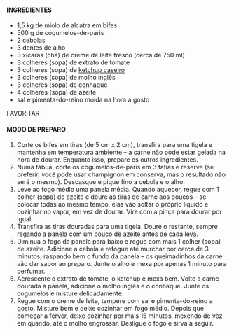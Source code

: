 #### INGREDIENTES

- 1,5 kg de miolo de alcatra em bifes
- 500 g de cogumelos-de-paris
- 2 cebolas
- 3 dentes de alho
- 3 xícaras (chá) de creme de leite fresco (cerca de 750 ml)
- 3 colheres (sopa) de extrato de tomate
- 3 colheres (sopa) de [ketchup caseiro](https://www.panelinha.com.br/receita/Ketchup-caseiro)
- 3 colheres (sopa) de molho inglês
- 3 colheres (sopa) de conhaque
- 4 colheres (sopa) de azeite
- sal e pimenta-do-reino moída na hora a gosto

FAVORITAR

#### MODO DE PREPARO

1. Corte os bifes em tiras (de 5 cm x 2 cm), transfira para uma tigela e mantenha em temperatura ambiente – a carne não pode estar gelada na hora de dourar. Enquanto isso, prepare os outros ingredientes. 
2. Numa tábua, corte os cogumelos-de-paris em 3 fatias e reserve (se preferir, você pode usar champignon em conserva, mas o resultado não será o mesmo). Descasque e pique fino a cebola e o alho. 
3. Leve ao fogo médio uma panela média. Quando aquecer, regue com 1 colher (sopa) de azeite e doure as tiras de carne aos poucos – se colocar todas ao mesmo tempo, elas vão soltar o próprio líquido e cozinhar no vapor, em vez de dourar. Vire com a pinça para dourar por igual. 
4. Transfira as tiras douradas para uma tigela. Doure o restante, sempre regando a panela com um pouco de azeite antes de cada leva. 
5. Diminua o fogo da panela para baixo e regue com mais 1 colher (sopa) de azeite. Adicione a cebola e refogue até murchar por cerca de 3 minutos, raspando bem o fundo da panela – os queimadinhos da carne vão dar sabor ao preparo. Junte o alho e mexa por apenas 1 minuto para perfumar. 
6. Acrescente o extrato de tomate, o ketchup e mexa bem. Volte a carne dourada à panela, adicione o molho inglês e o conhaque. Junte os cogumelos e misture delicadamente. 
7. Regue com o creme de leite, tempere com sal e pimenta-do-reino a gosto. Misture bem e deixe cozinhar em fogo médio. Depois que começar a ferver, deixe cozinhar por mais 15 minutos, mexendo de vez em quando, até o molho engrossar. Desligue o fogo e sirva a seguir.
